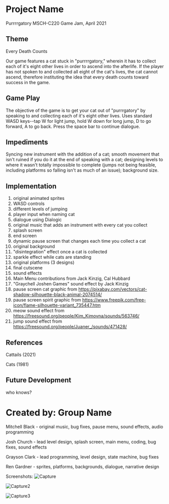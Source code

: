# Project Name
Purrrrgatory
MSCH-C220 Game Jam, April 2021

## Theme
Every Death Counts

Our game features a cat stuck in "purrrrgatory," wherein it has to collect each of it's eight other lives in order to ascend into the afterlife. If the player has not spoken to and collected all eight of the cat's lives, the cat cannot ascend, therefore instituting the idea that every death counts toward success in the game. 

## Game Play
The objective of the game is to get your cat out of "purrrgatory" by speaking to and collecting each of it's eight other lives. 
Uses standard WASD keys--tap W for light jump, hold W down for long jump, D to go forward, A to go back. Press the space bar to continue dialogue.

## Impediments
Syncing new instrument with the addition of a cat; smooth movement that isn't ruined if you do it at the end of speaking with a cat; designing levels to where it wasn't totally impossible to complete (jumps not being feasible, including platforms so falling isn't as much of an issue); background size.

## Implementation
1. original animated sprites
2. WASD controls
3. different levels of jumping
4. player input when naming cat
5. dialogue using Dialogic 
6. original music that adds an instrument with every cat you collect
7. splash screen
8. end screen 
9. dynamic pause screen that changes each time you collect a cat
10. original background
11. "disintegration" effect once a cat is collected
12. sparkle effect while cats are standing 
13. original platforms (3 designs) 
14. final cutscene
15. sound effects
16. Main Menu contributions from Jack Kinzig, Cal Hubbard
17. "Graychell Joshen Games" sound effect by Jack Kinzig
18. pause screen cat graphic from https://pixabay.com/vectors/cat-shadow-silhouette-black-animal-2074514/ 
19. pause screen spirit graphic from https://www.freepik.com/free-icon/flame-silhouette-variant_735447.htm 
20. meow sound effect from https://freesound.org/people/Kim_Kimovna/sounds/563746/
21. jump sound effect from https://freesound.org/people/Juaner_/sounds/471428/

## References
Cattails (2021)

Cats (1981)

## Future Development
who knows?

# Created by: Group Name
Mitchell Black - original music, bug fixes, pause menu, sound effects, audio programming

Josh Church - lead level design, splash screen, main menu, coding, bug fixes, sound effects

Grayson Clark - lead programming, level design, state machine, bug fixes

Ren Gardner - sprites, platforms, backgrounds, dialogue, narrative design

Screenshots:
![Capture](https://user-images.githubusercontent.com/77999824/115969229-f9d97980-a509-11eb-8100-bef60680345e.PNG)

![Capture2](https://user-images.githubusercontent.com/77999824/115969238-01991e00-a50a-11eb-9789-dc3e4324ae0b.PNG)

![Capture3](https://user-images.githubusercontent.com/77999824/115969243-065dd200-a50a-11eb-984c-1a5aabe8121c.PNG)
